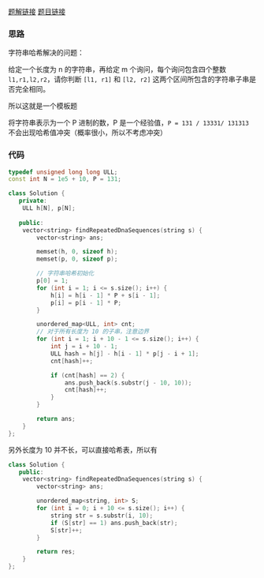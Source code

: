 [题解链接](https://leetcode-cn.com/problems/repeated-dna-sequences/solution/lc187-fengwei2002-zi-fu-chuan-ha-xi-by-k-rxr4/)
[题目链接](https://leetcode-cn.com/problems/repeated-dna-sequences)

### 思路

字符串哈希解决的问题：

给定一个长度为 n 的字符串，再给定 m 个询问，每个询问包含四个整数 `l1,r1,l2,r2`，请你判断 `[l1, r1]` 和 `[l2, r2]` 这两个区间所包含的字符串子串是否完全相同。

所以这就是一个模板题

将字符串表示为一个 P 进制的数，P 是一个经验值，`P = 131 / 13331/ 131313`  不会出现哈希值冲突（概率很小，所以不考虑冲突）

### 代码

```cpp
typedef unsigned long long ULL;
const int N = 1e5 + 10, P = 131;

class Solution {
   private:
    ULL h[N], p[N];
    
   public:
    vector<string> findRepeatedDnaSequences(string s) {
        vector<string> ans;

        memset(h, 0, sizeof h);
        memset(p, 0, sizeof p);

        // 字符串哈希初始化
        p[0] = 1;
        for (int i = 1; i <= s.size(); i++) {
            h[i] = h[i - 1] * P + s[i - 1];
            p[i] = p[i - 1] * P;
        }

        unordered_map<ULL, int> cnt;
        // 对于所有长度为 10 的子串，注意边界
        for (int i = 1; i + 10 - 1 <= s.size(); i++) {
            int j = i + 10 - 1;
            ULL hash = h[j] - h[i - 1] * p[j - i + 1];
            cnt[hash]++;

            if (cnt[hash] == 2) {
                ans.push_back(s.substr(j - 10, 10));
                cnt[hash]++;
            }
        }

        return ans;
    }
};
```

另外长度为 10 并不长，可以直接哈希表，所以有

``` cpp
class Solution {
   public:
    vector<string> findRepeatedDnaSequences(string s) {
        vector<string> ans;

        unordered_map<string, int> S;
        for (int i = 0; i + 10 <= s.size(); i++) {
            string str = s.substr(i, 10);
            if (S[str] == 1) ans.push_back(str);
            S[str]++;
        }

        return res;
    }
};
```